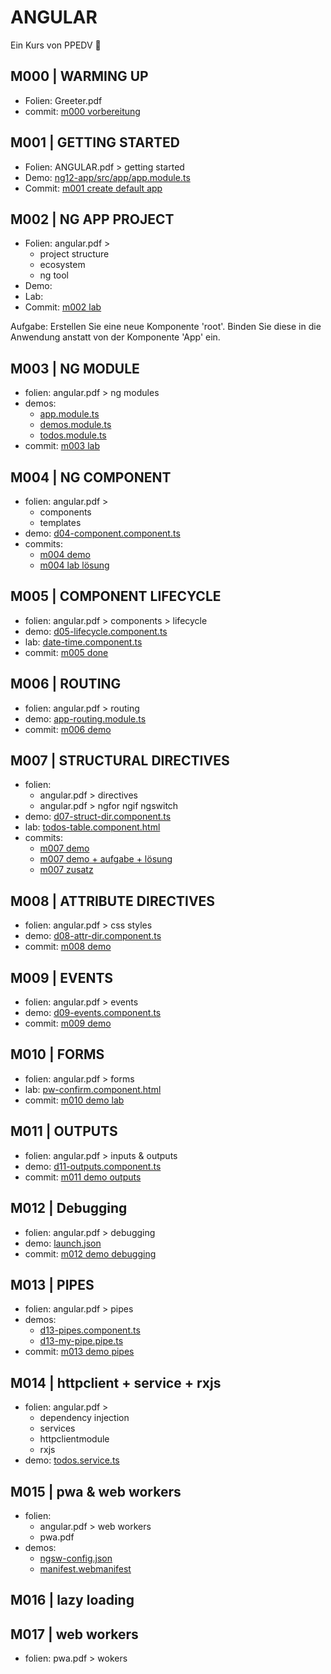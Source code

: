 # ANGULAR

Ein Kurs von PPEDV :rocket:

## M000 | WARMING UP

- Folien: Greeter.pdf
- commit: [m000 vorbereitung](https://github.com/ppedvAG/2021-08-19-angular/commit/2d657055085c44fdc619f393f843d22110d4b55b)
  
## M001 | GETTING STARTED

- Folien: ANGULAR.pdf > getting started
- Demo: [ng12-app/src/app/app.module.ts](TRAINER/ng12-app/src/app/app.module.ts)
- Commit: [m001 create default app](https://github.com/ppedvAG/2021-08-19-angular/commit/e5f384452f947d6ed26cb4de98909018c637b321)

## M002 | NG APP PROJECT

- Folien: angular.pdf >
  - project structure
  - ecosystem
  - ng tool
- Demo:
- Lab:
- Commit: [m002 lab](https://github.com/ppedvAG/2021-08-19-angular/commit/eab000aef1f618110ee3610b560bda106e2265a4)

Aufgabe:
Erstellen Sie eine neue Komponente 'root'. Binden Sie diese in die Anwendung anstatt von der Komponente 'App' ein.

## M003 | NG MODULE

- folien: angular.pdf > ng modules
- demos:
  - [app.module.ts](TRAINER/ng12-app/src/app/root-mdl/app.module.ts)
  - [demos.module.ts](TRAINER/ng12-app/src/app/demos-mdl/demos.module.ts)
  - [todos.module.ts](TRAINER/ng12-app/src/app/todos-mdl/todos.module.ts)
- commit: [m003 lab](https://github.com/ppedvAG/2021-08-19-angular/commit/5a145f647e258b9c9bd953264e73dabf5bd0daca)

## M004 | NG COMPONENT

- folien: angular.pdf >
  - components
  - templates
- demo: [d04-component.component.ts](TRAINER/ng12-app/src/app/demos-mdl/d04-component/d04-component.component.ts)
- commits:
  - [m004 demo](https://github.com/ppedvAG/2021-08-19-angular/commit/3fa91ae79e4c636389cd20d2eb7bb0d61730532e)
  - [m004 lab lösung](https://github.com/ppedvAG/2021-08-19-angular/commit/d15b670c8742acf71a544fc1b3ee3bb082c2d517)

## M005 | COMPONENT LIFECYCLE

- folien: angular.pdf > components > lifecycle
- demo: [d05-lifecycle.component.ts](TRAINER/ng12-app/src/app/demos-mdl/d05-lifecycle/d05-lifecycle.component.ts)
- lab: [date-time.component.ts](TRAINER/ng12-app/src/app/todos-mdl/date-time/date-time.component.ts)
- commit: [m005 done](https://github.com/ppedvAG/2021-08-19-angular/commit/f498c7c3fff89ff1c13239716ded0f50d9725ff5)

## M006 | ROUTING

- folien: angular.pdf > routing
- demo: [app-routing.module.ts](TRAINER/ng12-app/src/app/app-routing.module.ts)
- commit: [m006 demo](https://github.com/ppedvAG/2021-08-19-angular/commit/214d71adea9b72051ee8780c6f2b3d27ee6c0662)

## M007 | STRUCTURAL DIRECTIVES

- folien:
  - angular.pdf > directives
  - angular.pdf > ngfor ngif ngswitch
- demo: [d07-struct-dir.component.ts](TRAINER/ng12-app/src/app/demos-mdl/d07-struct-dir/d07-struct-dir.component.ts)
- lab: [todos-table.component.html](TRAINER/ng12-app/src/app/todos-mdl/todos-table/todos-table.component.html)
- commits:
  - [m007 demo](https://github.com/ppedvAG/2021-08-19-angular/commit/fb04229839498b179b708849b1454dad615614d1)
  - [m007 demo + aufgabe + lösung](https://github.com/ppedvAG/2021-08-19-angular/commit/c0b973a96bbf6c61d02ec3684580b88da934c0ee)
  - [m007 zusatz](https://github.com/ppedvAG/2021-08-19-angular/commit/67983b65e05de99b6778e7cf12069760e425869b)

## M008 | ATTRIBUTE DIRECTIVES

- folien: angular.pdf > css styles
- demo: [d08-attr-dir.component.ts](TRAINER/ng12-app/src/app/demos-mdl/d08-attr-dir/d08-attr-dir.component.ts)
- commit: [m008 demo](https://github.com/ppedvAG/2021-08-19-angular/commit/d7cdb1f1146273be76043778178f8149fe218460)

## M009 | EVENTS

- folien: angular.pdf > events
- demo: [d09-events.component.ts](TRAINER/ng12-app/src/app/demos-mdl/d09-events/d09-events.component.ts)
- commit: [m009 demo](https://github.com/ppedvAG/2021-08-19-angular/commit/b0208d06e8c428338543178b0e794ed39efe1595)

## M010 | FORMS

- folien: angular.pdf > forms
- lab: [pw-confirm.component.html](TRAINER/ng12-app/src/app/todos-mdl/pw-confirm/pw-confirm.component.html)
- commit: [m010 demo lab](https://github.com/ppedvAG/2021-08-19-angular/commit/df3a84a6825d509e47a08ebc77a59316b24d1873)

## M011 | OUTPUTS

- folien: angular.pdf > inputs & outputs
- demo: [d11-outputs.component.ts](TRAINER/ng12-app/src/app/demos-mdl/d11-outputs/d11-outputs.component.ts)
- commit: [m011 demo outputs](https://github.com/ppedvAG/2021-08-19-angular/commit/064a0b851b7ffc5c5c837ea3fe68d7ee7381bec0)

## M012 | Debugging

- folien: angular.pdf > debugging
- demo: [launch.json](TRAINER/ng12-app/.vscode/launch.json)
- commit: [m012 demo debugging](https://github.com/ppedvAG/2021-08-19-angular/commit/030e153c71e6e5d889ffb98954d421ceeef3744e)

## M013 | PIPES

- folien: angular.pdf > pipes
- demos:
  - [d13-pipes.component.ts](TRAINER/ng12-app/src/app/demos-mdl/d13-pipes/d13-pipes.component.ts)
  - [d13-my-pipe.pipe.ts](TRAINER/ng12-app/src/app/demos-mdl/d13-pipes/d13-my-pipe.pipe.ts)
- commit: [m013 demo pipes](https://github.com/ppedvAG/2021-08-19-angular/commit/c46074f7c4bb9e5b5463a06ec2c1a36850e7a532)

## M014 | httpclient + service + rxjs

- folien: angular.pdf >
  - dependency injection
  - services
  - httpclientmodule
  - rxjs
- demo: [todos.service.ts](TRAINER/ng12-app/src/app/todos-mdl/todos.service.ts)

## M015 | pwa & web workers

- folien:
  - angular.pdf > web workers
  - pwa.pdf
- demos:
  - [ngsw-config.json](TRAINER/ng12-app/ngsw-config.json)
  - [manifest.webmanifest](TRAINER/ng12-app/src/manifest.webmanifest)

## M016 | lazy loading

## M017 | web workers

- folien: pwa.pdf > wokers
